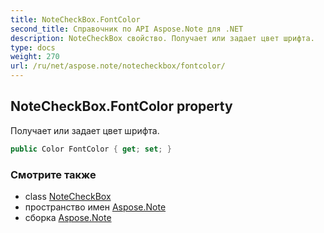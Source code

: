```yaml
---
title: NoteCheckBox.FontColor
second_title: Справочник по API Aspose.Note для .NET
description: NoteCheckBox свойство. Получает или задает цвет шрифта.
type: docs
weight: 270
url: /ru/net/aspose.note/notecheckbox/fontcolor/
---
```

## NoteCheckBox.FontColor property

Получает или задает цвет шрифта.

```csharp
public Color FontColor { get; set; }
```

### Смотрите также

* class [NoteCheckBox](../)
* пространство имен [Aspose.Note](../../notecheckbox/)
* сборка [Aspose.Note](../../../)


